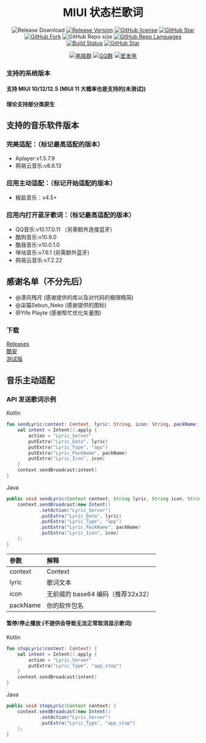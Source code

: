 <h1 align="center">MIUI 状态栏歌词</h1>

<div align="center">

![Release Download](https://img.shields.io/github/downloads/xiaowine/miui.statusbar.lyric/total?style=flat-square)
[![Release Version](https://img.shields.io/github/v/release/xiaowine/miui.statusbar.lyric?style=flat-square)](https://github.com/xiaowine/miui.statusbar.lyric/releases/latest)
[![GitHub license](https://img.shields.io/github/license/xiaowine/miui.statusbar.lyric?style=flat-square)](LICENSE)
[![GitHub Star](https://img.shields.io/github/stars/xiaowine/miui.statusbar.lyric?style=flat-square)](https://github.com/xiaowine/miui.statusbar.lyric/stargazers)
[![GitHub Fork](https://img.shields.io/github/forks/xiaowine/miui.statusbar.lyric?style=flat-square)](https://github.com/xiaowine/miui.statusbar.lyric/network/members)
![GitHub Repo size](https://img.shields.io/github/repo-size/xiaowine/miui.statusbar.lyric?style=flat-square&color=3cb371)
[![GitHub Repo Languages](https://img.shields.io/github/languages/top/xiaowine/miui.statusbar.lyric?style=flat-square)](https://github.com/xiaowine/miui.statusbar.lyric/search?l=java)
[![Build Status](https://img.shields.io/endpoint.svg?url=https%3A%2F%2Factions-badge.atrox.dev%2FSteamTools-Team%2FSteamTools%2Fbadge%3Fref%3Ddevelop&style=flat-square)](https://actions-badge.atrox.dev/xiaowine/miui.statusbar.lyric/goto?ref=develop)
[![GitHub Star](https://img.shields.io/github/stars/xiaowine/miui.statusbar.lyric.svg?style=social)](https://github.com/xiaowine/miui.statusbar.lyric)

[![电报群](https://img.shields.io/badge/电报群-MIUIStatusBatLyric-blue.svg?style=flat-square&color=12b7f5)](https://t.me/MIUIStatusBatLyric)
[![QQ群](https://img.shields.io/badge/QQ群-884185860-blue.svg?style=flat-square&color=12b7f5)](https://qm.qq.com/cgi-bin/qm/qr?k=ea_MP7zFoZJEdpxDFQcadBdbZmwYXZHh&jump_from=webapi)
[![爱发电](https://img.shields.io/badge/爱发电-@xiao_wine-blue.svg?style=flat-square&color=12b7f5)](https://afdian.net/@xiao_wine)

</div>

### 支持的系统版本

#### 支持 MIUI 10/12/12.5 (MIUI 11 大概率也是支持的[未测试])
#### 理论支持部分类原生

## 支持的音乐软件版本
### 完美适配：（标记最高适配的版本）
- Aplayer:v1.5.7.9
- 网易云音乐:v8.6.13

### 应用主动适配：（标记开始适配的版本）
- 椒盐音乐：v4.5+

### 应用内打开蓝牙歌词：（标记最高适配的版本）
- QQ音乐:v10.17.0.11 （另需额外连接蓝牙）
- 酷狗音乐:v10.9.0
- 酷我音乐:v10.0.1.0
- 咪咕音乐:v7.6.1 (另需额外蓝牙)
- 网易云音乐:v7.2.22

## 感谢名单（不分先后）
- @潇风残月 (感谢提供的库以及对代码的极限精简)
- @柒猫Sebun_Neko (感谢提供的图标)
- @Yife Playte (感谢帮忙优化矢量图)

### 下载

[Releases](https://github.com/577fkj/MIUIStatusBarLyric_new/releases)  
[酷安](https://www.coolapk.com/apk/miui.statusbar.lyric)  
[测试版](https://github.com/xiaowine/miui.statusbar.lyric/actions/workflows/Android.yml)  

## 音乐主动适配
### API 发送歌词示例

Kotlin

```kotlin
fun sendLyric(context: Context, lyric: String, icon: String, packName: String) {
    val intent = Intent().apply {
        action = "Lyric_Server"
        putExtra("Lyric_Data", lyric)
        putExtra("Lyric_Type", "app")
        putExtra("Lyric_PackName", packName)
        putExtra("Lyric_Icon", icon)
    }
    context.sendBroadcast(intent)
}
```

Java

```java
public void sendLyric(Context context, String lyric, String icon, String packName) {
    context.sendBroadcast(new Intent()
            .setAction("Lyric_Server")
            .putExtra("Lyric_Data", lyric)
            .putExtra("Lyric_Type", "app")
            .putExtra("Lyric_PackName", packName)
            .putExtra("Lyric_Icon", icon)
    );
}
```

| 参数 | 解释 |
| :-- | :-- |
| context  | Context |
| lyric    | 歌词文本 |
| icon     | 无前缀的 base64 编码（推荐32x32） |
| packName | 你的软件包名 |

#### 暂停/停止播放 (不提供会导致无法正常取消显示歌词)

Kotlin

```kotlin
fun stopLyric(context: Context) {
    val intent = Intent().apply {
        action = "Lyric_Server"
        putExtra("Lyric_Type", "app_stop")
    }
    context.sendBroadcast(intent)
}
```

Java

```java
public void stopLyric(Context context) {
    context.sendBroadcast(new Intent()
            .setAction("Lyric_Server")
            .putExtra("Lyric_Type", "app_stop")
    );
}
```


